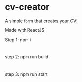 # cv-creator
A simple form that creates your CV! 

Made with ReactJS

Step 1: npm i
#
step 2: npm run build
#
step 3: npm run start
#
